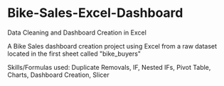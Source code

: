 # Bike-Sales-Excel-Dashboard
Data Cleaning and Dashboard Creation in Excel


A Bike Sales dashboard creation project using Excel from a raw dataset located in the first sheet called "bike_buyers"

Skills/Formulas used: Duplicate Removals, IF, Nested IFs, Pivot Table, Charts, Dashboard Creation, Slicer

